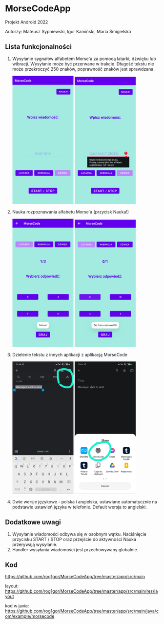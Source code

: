 # MorseCodeApp
Projekt Android 2022

Autorzy: Mateusz Sypniewski, Igor Kamiński, Maria Śmigielska

## Lista funkcjonalności
1. Wysyłanie sygnałów alfabetem Morse'a za pomocą latarki, dźwięku lub wibracji. Wysyłanie może być przerwane w trakcie. Długość tekstu nie może przekroczyć 250 znaków, poprawność znaków jest sprawdzana.

    <img src="https://github.com/rog1gor/MorseCodeApp/blob/master/image5.jpg" width="200" height=auto />   <img src="https://github.com/rog1gor/MorseCodeApp/blob/master/image4.jpg" width="200" height=auto />
  
2. Nauka rozpoznawania alfabetu Morse'a (przycisk Nauka!)

   <img src="https://github.com/rog1gor/MorseCodeApp/blob/master/image3.jpg" width="200" height=auto />   <img src="https://github.com/rog1gor/MorseCodeApp/blob/master/image6.jpg" width="200" height=auto />
  
3. Dzielenie tekstu z innych aplikacji z aplikacją MorseCode

   <img src="https://github.com/rog1gor/MorseCodeApp/blob/master/image1.jpg" width="200" height=auto />   <img src="https://github.com/rog1gor/MorseCodeApp/blob/master/image2.jpg" width="200" height=auto />
   
 4. Dwie wersje językowe - polska i angielska, ustawiane automatycznie na podstawie ustawień języka w telefonie. Default wersja to angielski.
 
 ## Dodatkowe uwagi
 1. Wysyłanie wiadomości odbywa się w osobnym wątku. Naciśnięcie przycisku START / STOP oraz przejście do aktywności Nauka przerywają wysyłanie.
 2. Handler wysyłania wiadomości jest przechowywany globalnie.
 
 
 
 ## Kod
 
 https://github.com/rog1gor/MorseCodeApp/tree/master/app/src/main
 
 layout: https://github.com/rog1gor/MorseCodeApp/tree/master/app/src/main/res/layout
 
 kod w javie: https://github.com/rog1gor/MorseCodeApp/tree/master/app/src/main/java/com/example/morsecode
 
 
